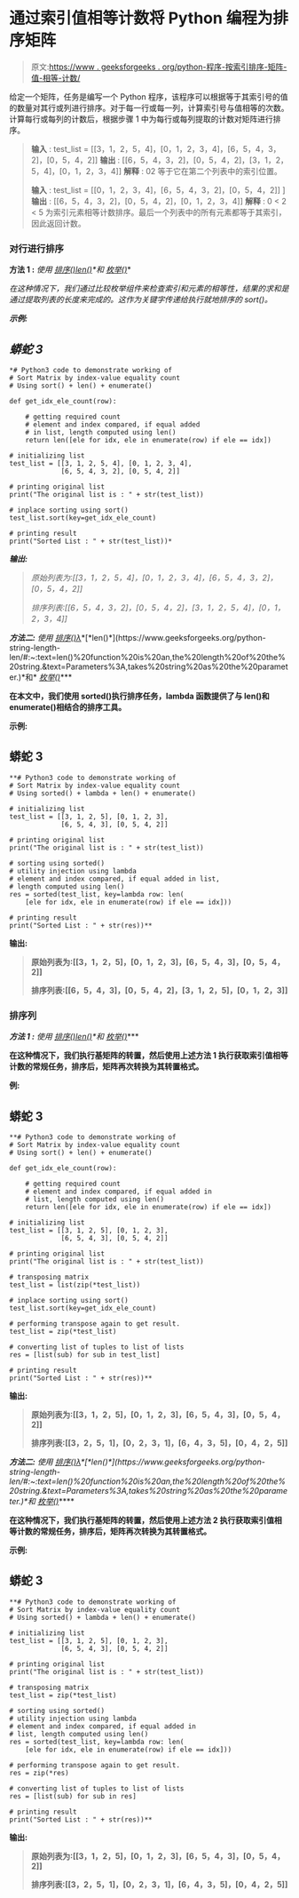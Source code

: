 # 通过索引值相等计数将 Python 编程为排序矩阵

> 原文:[https://www . geeksforgeeks . org/python-程序-按索引排序-矩阵-值-相等-计数/](https://www.geeksforgeeks.org/python-program-to-a-sort-matrix-by-index-value-equality-count/)

给定一个矩阵，任务是编写一个 Python 程序，该程序可以根据等于其索引号的值的数量对其行或列进行排序。对于每一行或每一列，计算索引号与值相等的次数。计算每行或每列的计数后，根据步骤 1 中为每行或每列提取的计数对矩阵进行排序。

> **输入** : test_list = [[3，1，2，5，4]，[0，1，2，3，4]，[6，5，4，3，2]，[0，5，4，2]]
> **输出** : [[6，5，4，3，2]，[0，5，4，2]，[3，1，2，5，4]，[0，1，2，3，4]]
> **解释** : 02 等于它在第二个列表中的索引位置。
> 
> **输入** : test_list = [[0，1，2，3，4]，[6，5，4，3，2]，[0，5，4，2]]
> ]**输出** : [[6，5，4，3，2]，[0，5，4，2]，[0，1，2，3，4]]
> **解释** : 0 < 2 < 5 为索引元素相等计数排序。最后一个列表中的所有元素都等于其索引，因此返回计数。

### 对行进行排序

**方法 1 :** *使用* [*排序()*](https://www.geeksforgeeks.org/sort-in-python/)*[*len()*](https://www.geeksforgeeks.org/python-string-length-len/#:~:text=len()%20function%20is%20an,the%20length%20of%20the%20string.&text=Parameters%3A,takes%20string%20as%20the%20parameter.)*和* [*枚举()*](https://www.geeksforgeeks.org/enumerate-in-python/#:~:text=Enumerate()%20method%20adds%20a,tuples%20using%20list()%20method.)*

*在这种情况下，我们通过比较枚举组件来检查索引和元素的相等性，结果的求和是通过提取列表的长度来完成的。这作为关键字传递给执行就地排序的 sort()。*

***示例:***

## *蟒蛇 3*

```
*# Python3 code to demonstrate working of
# Sort Matrix by index-value equality count
# Using sort() + len() + enumerate()

def get_idx_ele_count(row):

    # getting required count
    # element and index compared, if equal added
    # in list, length computed using len()
    return len([ele for idx, ele in enumerate(row) if ele == idx])

# initializing list
test_list = [[3, 1, 2, 5, 4], [0, 1, 2, 3, 4], 
             [6, 5, 4, 3, 2], [0, 5, 4, 2]]

# printing original list
print("The original list is : " + str(test_list))

# inplace sorting using sort()
test_list.sort(key=get_idx_ele_count)

# printing result
print("Sorted List : " + str(test_list))*
```

***输出:***

> *原始列表为:[[3，1，2，5，4]，[0，1，2，3，4]，[6，5，4，3，2]，[0，5，4，2]]*
> 
> *排序列表:[[6，5，4，3，2]，[0，5，4，2]，[3，1，2，5，4]，[0，1，2，3，4]]*

***方法二:** *使用* [*排序()*](https://www.geeksforgeeks.org/sorted-function-python/)*[*λ*](https://www.geeksforgeeks.org/python-lambda-anonymous-functions-filter-map-reduce/#:~:text=This%20function%20can%20have%20any,restricted%20to%20a%20single%20expression.)*[*len()*](https://www.geeksforgeeks.org/python-string-length-len/#:~:text=len()%20function%20is%20an,the%20length%20of%20the%20string.&text=Parameters%3A,takes%20string%20as%20the%20parameter.)*和* [*枚举()*](https://www.geeksforgeeks.org/enumerate-in-python/#:~:text=Enumerate()%20method%20adds%20a,tuples%20using%20list()%20method.)***

**在本文中，我们使用 sorted()执行排序任务，lambda 函数提供了与 len()和 enumerate()相结合的排序工具。**

****示例:****

## **蟒蛇 3**

```
**# Python3 code to demonstrate working of
# Sort Matrix by index-value equality count
# Using sorted() + lambda + len() + enumerate()

# initializing list
test_list = [[3, 1, 2, 5], [0, 1, 2, 3], 
             [6, 5, 4, 3], [0, 5, 4, 2]]

# printing original list
print("The original list is : " + str(test_list))

# sorting using sorted()
# utility injection using lambda
# element and index compared, if equal added in list,
# length computed using len()
res = sorted(test_list, key=lambda row: len(
    [ele for idx, ele in enumerate(row) if ele == idx]))

# printing result
print("Sorted List : " + str(res))**
```

****输出:****

> **原始列表为:[[3，1，2，5]，[0，1，2，3]，[6，5，4，3]，[0，5，4，2]]**
> 
> **排序列表:[[6，5，4，3]，[0，5，4，2]，[3，1，2，5]，[0，1，2，3]]**

### **排序列**

****方法 1 :** *使用* [*排序()*](https://www.geeksforgeeks.org/sort-in-python/)*[*len()*](https://www.geeksforgeeks.org/python-string-length-len/#:~:text=len()%20function%20is%20an,the%20length%20of%20the%20string.&text=Parameters%3A,takes%20string%20as%20the%20parameter.)*和* [*枚举()*](https://www.geeksforgeeks.org/enumerate-in-python/#:~:text=Enumerate()%20method%20adds%20a,tuples%20using%20list()%20method.)***

**在这种情况下，我们执行基矩阵的转置，然后使用上述方法 1 执行获取索引值相等计数的常规任务，排序后，矩阵再次转换为其转置格式。**

****例:**** 

## **蟒蛇 3**

```
**# Python3 code to demonstrate working of
# Sort Matrix by index-value equality count
# Using sort() + len() + enumerate()

def get_idx_ele_count(row):

    # getting required count
    # element and index compared, if equal added in 
    # list, length computed using len()
    return len([ele for idx, ele in enumerate(row) if ele == idx])

# initializing list
test_list = [[3, 1, 2, 5], [0, 1, 2, 3], 
             [6, 5, 4, 3], [0, 5, 4, 2]]

# printing original list
print("The original list is : " + str(test_list))

# transposing matrix
test_list = list(zip(*test_list))

# inplace sorting using sort()
test_list.sort(key=get_idx_ele_count)

# performing transpose again to get result.
test_list = zip(*test_list)

# converting list of tuples to list of lists
res = [list(sub) for sub in test_list]

# printing result
print("Sorted List : " + str(res))**
```

****输出:****

> **原始列表为:[[3，1，2，5]，[0，1，2，3]，[6，5，4，3]，[0，5，4，2]]**
> 
> **排序列表:[[3，2，5，1]，[0，2，3，1]，[6，4，3，5]，[0，4，2，5]]**

****方法二:** *使用* [*排序()*](https://www.geeksforgeeks.org/sorted-function-python/)*[*λ*](https://www.geeksforgeeks.org/python-lambda-anonymous-functions-filter-map-reduce/#:~:text=This%20function%20can%20have%20any,restricted%20to%20a%20single%20expression.)*[*len()*](https://www.geeksforgeeks.org/python-string-length-len/#:~:text=len()%20function%20is%20an,the%20length%20of%20the%20string.&text=Parameters%3A,takes%20string%20as%20the%20parameter.)*和* [*枚举()*](https://www.geeksforgeeks.org/enumerate-in-python/#:~:text=Enumerate()%20method%20adds%20a,tuples%20using%20list()%20method.)****

**在这种情况下，我们执行基矩阵的转置，然后使用上述方法 2 执行获取索引值相等计数的常规任务，排序后，矩阵再次转换为其转置格式。**

****示例:****

## **蟒蛇 3**

```
**# Python3 code to demonstrate working of
# Sort Matrix by index-value equality count
# Using sorted() + lambda + len() + enumerate()

# initializing list
test_list = [[3, 1, 2, 5], [0, 1, 2, 3],
             [6, 5, 4, 3], [0, 5, 4, 2]]

# printing original list
print("The original list is : " + str(test_list))

# transposing matrix
test_list = zip(*test_list)

# sorting using sorted()
# utility injection using lambda
# element and index compared, if equal added in
# list, length computed using len()
res = sorted(test_list, key=lambda row: len(
    [ele for idx, ele in enumerate(row) if ele == idx]))

# performing transpose again to get result.
res = zip(*res)

# converting list of tuples to list of lists
res = [list(sub) for sub in res]

# printing result
print("Sorted List : " + str(res))**
```

****输出:****

> **原始列表为:[[3，1，2，5]，[0，1，2，3]，[6，5，4，3]，[0，5，4，2]]**
> 
> **排序列表:[[3，2，5，1]，[0，2，3，1]，[6，4，3，5]，[0，4，2，5]]**